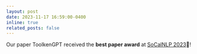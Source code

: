 ```yaml
---
layout: post
date: 2023-11-17 16:59:00-0400
inline: true
related_posts: false
---
```


Our paper ToolkenGPT received the **best paper award** at [SoCalNLP 2023](https://socalnlp.github.io/symp23/index.html)🎉!